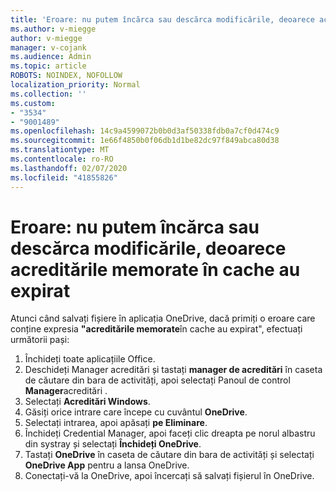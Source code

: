 ```yaml
---
title: 'Eroare: nu putem încărca sau descărca modificările, deoarece acreditările memorate în cache au expirat'
ms.author: v-miegge
author: v-miegge
manager: v-cojank
ms.audience: Admin
ms.topic: article
ROBOTS: NOINDEX, NOFOLLOW
localization_priority: Normal
ms.collection: ''
ms.custom:
- "3534"
- "9001489"
ms.openlocfilehash: 14c9a4599072b0b0d3af50338fdb0a7cf0d474c9
ms.sourcegitcommit: 1e66f4850b0f06db1d1be82dc97f849abca80d38
ms.translationtype: MT
ms.contentlocale: ro-RO
ms.lasthandoff: 02/07/2020
ms.locfileid: "41855826"
---
```

# <a name="error-we-cant-upload-or-download-your-changes-because-your-cached-credentials-have-expired"></a>Eroare: nu putem încărca sau descărca modificările, deoarece acreditările memorate în cache au expirat

Atunci când salvați fișiere în aplicația OneDrive, dacă primiți o eroare care conține expresia **"acreditările memorate**în cache au expirat", efectuați următorii pași:

1. Închideți toate aplicațiile Office.
1. Deschideți Manager acreditări și tastați **manager de acreditări** în caseta de căutare din bara de activități, apoi selectați Panoul de control **Manager**acreditări .
1. Selectați **Acreditări Windows**.
1. Găsiți orice intrare care începe cu cuvântul **OneDrive**.
1. Selectați intrarea, apoi apăsați **pe Eliminare**.
1. Închideți Credential Manager, apoi faceți clic dreapta pe norul albastru din systray și selectați **Închideți OneDrive**.
1. Tastați **OneDrive** în caseta de căutare din bara de activități și selectați **OneDrive App** pentru a lansa OneDrive.
1. Conectați-vă la OneDrive, apoi încercați să salvați fișierul în OneDrive.
